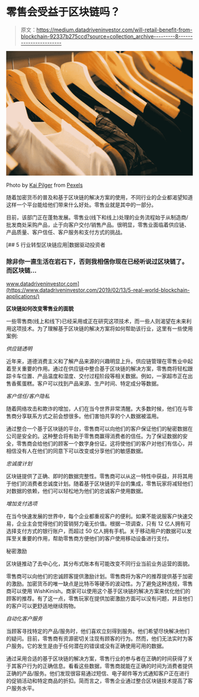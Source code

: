 # 零售会受益于区块链吗？

> 原文：<https://medium.datadriveninvestor.com/will-retail-benefit-from-blockchain-92337b275ccd?source=collection_archive---------8----------------------->

![](img/d2653deeae4bff1c9616039d477ed76a.png)

Photo by [Kai Pilger](https://www.pexels.com/@kaip?utm_content=attributionCopyText&utm_medium=referral&utm_source=pexels) from [Pexels](https://www.pexels.com/photo/assorted-clothes-996329/?utm_content=attributionCopyText&utm_medium=referral&utm_source=pexels)

随着加密货币的普及和基于区块链的解决方案的使用，不同行业的企业都渴望知道这样一个平台能给他们带来什么好处。零售业就是其中的一部分。

目前，该部门正在蓬勃发展。零售业(线下和线上)处理的业务流程始于从制造商/批发商处采购产品，止于向客户交付/销售产品。很明显，零售业面临着供应链、产品质量、客户信任、客户服务和支付方式的挑战。

[](https://www.datadriveninvestor.com/2019/02/13/5-real-world-blockchain-applications/) [## 5 行业转型区块链应用|数据驱动投资者

### 除非你一直生活在岩石下，否则我相信你现在已经听说过区块链了。而区块链…

www.datadriveninvestor.com](https://www.datadriveninvestor.com/2019/02/13/5-real-world-blockchain-applications/) 

**区块链如何改变零售业的面貌**

一些零售商(线上和线下)已经采用或正在研究这项技术，而一些人则渴望在未来利用这项技术。为了理解基于区块链的解决方案将如何帮助该行业，这里有一些使用案例:

*供应链透明*

近年来，道德消费主义和了解产品来源的兴趣明显上升。供应链管理在零售业中起着至关重要的作用。通过在供应链中整合基于区块链的解决方案，零售商将轻松跟踪卡车位置、产品温度和湿度、交付过程阶段等相关数据。例如，一家超市正在出售香蕉蛋糕。客户可以找到产品来源、生产时间、特定成分等数据。

*客户信任/客户隐私*

随着网络攻击和欺诈的增加，人们在当今世界非常清醒。大多数时候，他们在与零售商分享联系方式之前会想很多。他们害怕共享的个人数据被滥用。

通过整合一个基于区块链的平台，零售商可以向他们的客户保证他们的秘密数据在公司是安全的。这种整合将有助于零售商赢得消费者的信任。为了保证数据的安全，零售商会给他们的顾客一个数字身份证。这将使他们的客户对他们有信心，并相信没有人在他们的同意下可以改变或分享他们的敏感数据。

*忠诚度计划*

区块链提供了正确、即时的数据完整性。零售商可以从这一特性中获益，并将其用于他们的消费者忠诚度计划。随着基于区块链的平台的集成，零售玩家将减轻他们对数据的依赖，他们可以轻松地为他们的忠诚客户使用数据。

*增加支付选项*

在当今快速发展的世界中，每个企业都重视客户的便利。如果不能说服客户快速交易，企业主会觉得他们的营销努力毫无价值。根据一项调查，只有 12 亿人拥有可选择支付方式的银行账户，而超过 50 亿人拥有手机。关于移动用户的数据可以发挥至关重要的作用，帮助零售商方便他们的客户使用移动设备进行支付。

秘密激励

区块链推动了去中心化，其分布式账本有可能改变不同行业当前业务运营的面貌。

零售商可以向他们的忠诚顾客提供激励计划。零售商将为客户的推荐提供基于加密的激励。加密货币的唯一缺点是比特币等硬币的波动性。为了避免这种违规，零售商可以使用 WishKinish。商家可以使用这个基于区块链的解决方案来优化他们的顾客的推荐。有了这一点，零售玩家在提供加密激励方面可以没有问题，并且他们的客户可以更舒适地继续购物。

*自动化客户服务*

当顾客寻找特定的产品/服务时，他们喜欢立刻得到服务。他们希望尽快解决他们的疑问。目前，零售商有资源密切关注现有顾客的行为。然而，他们无法实时为客户服务。它的发生是由于任何潜在的错误或没有正确使用可用的数据。

通过采用合适的基于区块链的解决方案，零售行业的参与者在正确的时间获得了关于其客户行为的正确信息。看看这些数据，零售商就能在正确的时间为消费者提供正确的产品/服务。他们发现很容易通过短信、电子邮件等方式通知客户正在进行的促销活动和特定商品的折扣。简而言之，零售企业通过整合区块链技术提高了客户服务水平。